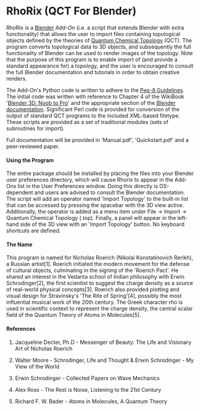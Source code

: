 # RhoRix (QCT For Blender)

RhoRix is a [Blender](http://www.blender.org) *Add-On* (i.e. a script that extends Blender with extra functionality) that allows the user to import files containing topological objects defined by the theories of [Quantum Chemical Topology](http://www.chemistry.mcmaster.ca/bader/) (QCT). The program converts topological data to 3D objects, and subsequently the full functionality of Blender can be used to render images of the topology. Note that the purpose of this program is to enable import of (and provide a standard appearance for) a topology, and the user is encouraged to consult the full Blender documentation and tutorials in order to obtain creative renders.

The Add-On's Python code is written to adhere to the [Pep-8 Guidelines](http://www.python.org/dev/peps/pep-0008/#introduction).
The initial code was written with reference to Chapter 4 of the WikiBook '[Blender 3D: Noob to Pro](http://en.wikibooks.org/wiki/Blender_3D:_Noob_to_Pro#Table_of_Contents/)' and the appropriate section of the [Blender documentation](https://docs.blender.org/api/blender_python_api_2_78c_release/).
Significant Perl code is provided for conversion of the output of standard QCT programs to the included XML-based filetype. These scripts are provided as a set of traditional modules (sets of subroutines for import).

Full documentation will be provided in 'Manual.pdf', 'Quickstart.pdf' and a peer-reviewed paper.


#### Using the Program

The entire package should be installed by placing the files into your Blender user preferences directory, which will cause Rhorix to appear in the Add-Ons list in the User Preferences window. Doing this directly is OS-dependent and users are advised to consult the Blender documentation. The script will add an operator named 'Import Topology' to the built-in list that can be accessed by pressing the spacebar with the 3D view active. Additionally, the operator is added as a menu item under File -> Import -> Quantum Chemical Topology (.top). Finally, a panel will appear in the left-hand side of the 3D view with an 'Import Topology' button. No keyboard shortcuts are defined.

#### The Name

This program is named for Nicholas Roerich (Nikolai Konstatinovich Rerikh), a Russian artist[1].
Roerich initiated the modern movement for the defense of cultural objects, culminating in the signing of the 'Roerich Pact'.
He shared an interest in the Vedanta school of Indian philosophy with Erwin Schrodinger[2], the first scientist to suggest the charge density as a source of real-world physical concepts[3]. Roerich also provided plotting and visual design for Stravinsky's 'The Rite of Spring'[4], possibly the most influential musical work of the 20th century. The Greek character rho is used in scientific context to represent the charge density, the central scalar field of the Quantum Theory of Atoms in Molecules[5].

#### References

1) Jacqueline Decter, Ph.D - Messenger of Beauty: The Life and Visionary Art of Nicholas Roerich

2) Walter Moore - Schrodinger, Life and Thought & Erwin Schrodinger - My View of the World

3) Erwin Schrodinger - Collected Papers on Wave Mechanics

4) Alex Ross - The Rest is Noise, Listening to the 21st Century

5) Richard F. W. Bader - Atoms in Molecules, A Quantum Theory
